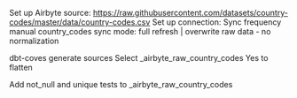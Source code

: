 Set up Airbyte source:
    https://raw.githubusercontent.com/datasets/country-codes/master/data/country-codes.csv
    Set up connection:
    Sync frequency manual
    country_codes sync mode: full refresh | overwrite
    raw data - no normalization

dbt-coves generate sources
    Select _airbyte_raw_country_codes
    Yes to flatten

Add not_null and unique tests to _airbyte_raw_country_codes

